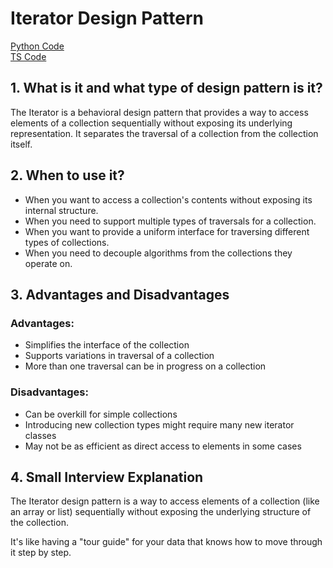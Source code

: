 # Iterator Design Pattern

[Python Code](https://github.com/Princeyadav05/low-level-system-design/blob/main/Design%20Patterns/Iterator%20Pattern/iterator.py) \
[TS Code](https://github.com/Princeyadav05/low-level-system-design/blob/main/Design%20Patterns/Iterator%20Pattern/iterator.ts)

## 1. What is it and what type of design pattern is it?

The Iterator is a behavioral design pattern that provides a way to access elements of a collection sequentially without exposing its underlying representation. It separates the traversal of a collection from the collection itself.

## 2. When to use it?

- When you want to access a collection's contents without exposing its internal structure.
- When you need to support multiple types of traversals for a collection.
- When you want to provide a uniform interface for traversing different types of collections.
- When you need to decouple algorithms from the collections they operate on.

## 3. Advantages and Disadvantages

### Advantages:
- Simplifies the interface of the collection
- Supports variations in traversal of a collection
- More than one traversal can be in progress on a collection

### Disadvantages:
- Can be overkill for simple collections
- Introducing new collection types might require many new iterator classes
- May not be as efficient as direct access to elements in some cases

## 4. Small Interview Explanation

The Iterator design pattern is a way to access elements of a collection (like an array or list) sequentially without exposing the underlying structure of the collection. 

It's like having a "tour guide" for your data that knows how to move through it step by step.